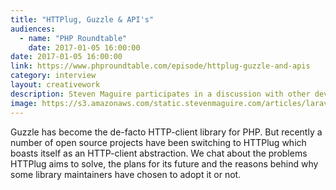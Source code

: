 ```yaml
---
title: "HTTPlug, Guzzle & API's"
audiences:
  - name: "PHP Roundtable"
    date: 2017-01-05 16:00:00
date: 2017-01-05 16:00:00
link: https://www.phproundtable.com/episode/httplug-guzzle-and-apis
category: interview
layout: creativework
description: Steven Maguire participates in a discussion with other developers about HTTP clients in the PHP community
image: https://s3.amazonaws.com/static.stevenmaguire.com/articles/laravel-ci.jpg
---
```


Guzzle has become the de-facto HTTP-client library for PHP. But recently a number of open source projects have been switching to HTTPlug which boasts itself as an HTTP-client abstraction. We chat about the problems HTTPlug aims to solve, the plans for its future and the reasons behind why some library maintainers have chosen to adopt it or not.
